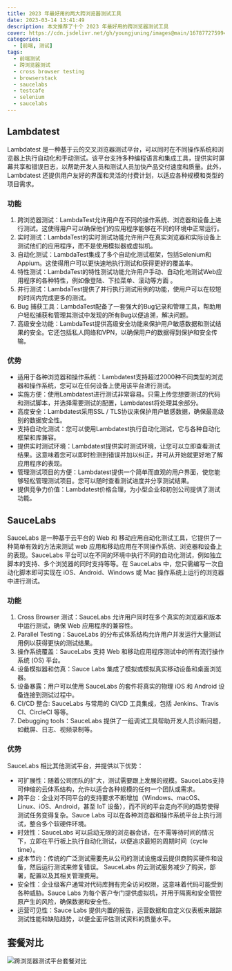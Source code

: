 ```yaml
---
title: 2023 年最好用的两大跨浏览器测试工具
date: 2023-03-14 13:41:49
description: 本文推荐了十个 2023 年最好用的跨浏览器测试工具
cover: https://cdn.jsdelivr.net/gh/youngjuning/images@main/1678772759942.png
categories:
  - [前端, 测试]
tags:
  - 前端测试
  - 跨浏览器测试
  - cross browser testing
  - browserstack
  - saucelabs
  - testcafe
  - selenium
  - saucelabs
---
```


## Lambdatest

Lambdatest 是一种基于云的交叉浏览器测试平台，可以同时在不同操作系统和浏览器上执行自动化和手动测试。该平台支持多种编程语言和集成工具，提供实时屏幕共享和错误日志，以帮助开发人员和测试人员加快产品交付速度和质量。此外，Lambdatest 还提供用户友好的界面和灵活的付费计划，以适应各种规模和类型的项目需求。

### 功能

1. 跨浏览器测试：LambdaTest允许用户在不同的操作系统、浏览器和设备上进行测试。这使得用户可以确保他们的应用程序能够在不同的环境中正常运行。
2. 实时测试：LambdaTest的实时测试功能允许用户在真实浏览器和实际设备上测试他们的应用程序，而不是使用模拟器或虚拟机。
3. 自动化测试：LambdaTest集成了多个自动化测试框架，包括Selenium和Appium。这使得用户可以更快速地执行测试和获得更好的覆盖率。
4. 特性测试：LambdaTest的特性测试功能允许用户手动、自动化地测试Web应用程序的各种特性，例如像登陆、下拉菜单、滚动等方面 。
5. 并行测试：LambdaTest提供了并行执行测试用例的功能，使用户可以在较短的时间内完成更多的测试。
6. Bug 捕获工具：LambdaTest配备了一套强大的Bug记录和管理工具，帮助用户轻松捕获和管理其测试中发现的所有Bug以便追溯，解决问题。
7. 高级安全功能：LambdaTest提供高级安全功能来保护用户敏感数据和测试结果的安全。它还包括私人网络和VPN，以确保用户的数据得到保护和安全传输。

### 优势

- 适用于各种浏览器和操作系统：Lambdatest支持超过2000种不同类型的浏览器和操作系统，您可以在任何设备上使用该平台进行测试。
- 实施方便：使用Lambdatest进行测试非常容易。只需上传您想要测试的代码和测试脚本，并选择需要测试的配置，Lambdatest将处理其余部分。
- 高度安全：Lambdatest采用SSL / TLS协议来保护用户敏感数据，确保最高级别的数据安全性。
- 支持自动化测试：您可以使用Lambdatest执行自动化测试，它与各种自动化框架和库兼容。
- 提供实时测试环境：Lambdatest提供实时测试环境，让您可以立即查看测试结果。这意味着您可以即时检测到错误并加以纠正，并可从开始就更好地了解应用程序的表现。
- 管理测试项目的方便：Lambdatest提供一个简单而直观的用户界面，使您能够轻松管理测试项目。您可以随时查看测试进度并分享测试结果。
- 提供竞争力价值：Lambdatest价格合理，为小型企业和初创公司提供了测试功能。

## SauceLabs

SauceLabs 是一种基于云平台的 Web 和 移动应用自动化测试工具，它提供了一种简单有效的方法来测试 web 应用和移动应用在不同操作系统、浏览器和设备上的表现。SauceLabs 平台可以在不同的环境中执行不同的自动化测试，例如独立脚本的支持、多个浏览器的同时支持等等。在 SauceLabs 中，您只需编写一次自动化脚本即可实现在 iOS、Android、Windows 或 Mac 操作系统上运行的浏览器中进行测试。

### 功能

1. Cross Browser 测试：SauceLabs 允许用户同时在多个真实的浏览器和版本中运行测试，确保 Web 应用程序的兼容性。
1. Parallel Testing：SauceLabs 的分布式体系结构允许用户并发运行大量测试用例以获得更快的测试结果。
1. 操作系统覆盖：SauceLabs 支持 Web 和移动应用程序测试中的所有流行操作系统 (OS) 平台。
1. 设备模拟器和仿真：Sauce Labs 集成了模拟或模拟真实移动设备和桌面浏览器。
1. 设备暴露：用户可以使用 SauceLabs 的套件将真实的物理 iOS 和 Android 设备连接到测试过程中。
1. CI/CD 整合: SauceLabs 与常用的 CI/CD 工具集成，包括 Jenkins、Travis CI、CircleCI 等等。
1. Debugging tools：SauceLabs 提供了一组调试工具帮助开发人员诊断问题，如截屏、日志、视频录制等。

### 优势

SauceLabs 相比其他测试平台，并提供以下优势：

- 可扩展性：随着公司团队的扩大，测试需要跟上发展的规模。SauceLabs支持可伸缩的云体系结构，允许以适合各种规模的任何一个团队或需求。
- 跨平台：企业对不同平台的支持要求不断增加（Windows、macOS、Linux、iOS、Android，甚至 IoT 设备），而不同的平台走向不同的趋势使得测试任务变得复杂。Sauce Labs 可以在各种浏览器和操作系统平台上执行测试，整合多个软硬件环境。
- 时效性：SauceLabs 可以启动无限的浏览器会话，在不需等待时间的情况下，立即在平行板上执行自动化测试，以便追求最短的周期时间（cycle time）。
- 成本节约：传统的广泛测试需要先从公司的测试设施或云提供商购买硬件和设备，然后运行测试来修复错误。 SauceLabs 的云测试服务减少了购买，部署，配置以及其相关管理费用。
- 安全性：企业级客户通常对代码库拥有完全访问权限，这意味着代码可能受到各种威胁。Sauce Labs 为每个客户专门提供虚拟机，并用于隔离和安全管控原产生的风险，确保数据和安全性。
- 运营可见性：Sauce Labs 提供内置的报告，运营数据和自定义仪表板来跟踪测试性能和缺陷趋势，以便全面评估测试资料的质量水平。

## 套餐对比

![跨浏览器测试平台套餐对比](https://cdn.jsdelivr.net/gh/youngjuning/images@main/1678943419739.png)
